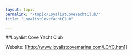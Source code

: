 ```yaml
---
layout: topic
permalink: "/topic/LoyalistCoveYachtClub/"
title: "LoyalistCoveYachtClub"

---
```


##Loyalist Cove Yacht Club


Website: [[http://www.loyalistcovemarina.com/LCYC.htm]]




